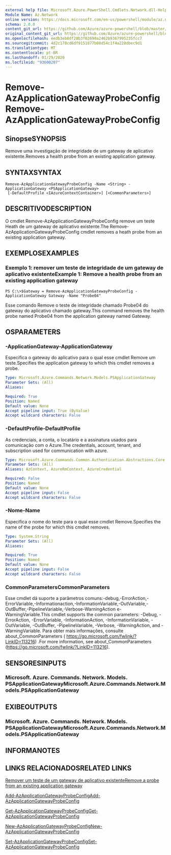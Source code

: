 ```yaml
---
external help file: Microsoft.Azure.PowerShell.Cmdlets.Network.dll-Help.xml
Module Name: Az.Network
online version: https://docs.microsoft.com/en-us/powershell/module/az.network/remove-azapplicationgatewayprobeconfig
schema: 2.0.0
content_git_url: https://github.com/Azure/azure-powershell/blob/master/src/Network/Network/help/Remove-AzApplicationGatewayProbeConfig.md
original_content_git_url: https://github.com/Azure/azure-powershell/blob/master/src/Network/Network/help/Remove-AzApplicationGatewayProbeConfig.md
ms.openlocfilehash: eedb3eb0df28b3f02690a2462b9367995235fcc7
ms.sourcegitcommit: 4d2c178cd6df9151877b08d54c1f4a228dbec9d1
ms.translationtype: MT
ms.contentlocale: pt-BR
ms.lasthandoff: 01/29/2020
ms.locfileid: "93600207"
---
```

# <span data-ttu-id="12c73-101">Remove-AzApplicationGatewayProbeConfig</span><span class="sxs-lookup"><span data-stu-id="12c73-101">Remove-AzApplicationGatewayProbeConfig</span></span>

## <span data-ttu-id="12c73-102">Sinopse</span><span class="sxs-lookup"><span data-stu-id="12c73-102">SYNOPSIS</span></span>
<span data-ttu-id="12c73-103">Remove uma investigação de integridade de um gateway de aplicativo existente.</span><span class="sxs-lookup"><span data-stu-id="12c73-103">Removes a health probe from an existing application gateway.</span></span>

## <span data-ttu-id="12c73-104">SYNTAX</span><span class="sxs-lookup"><span data-stu-id="12c73-104">SYNTAX</span></span>

```
Remove-AzApplicationGatewayProbeConfig -Name <String> -ApplicationGateway <PSApplicationGateway>
 [-DefaultProfile <IAzureContextContainer>] [<CommonParameters>]
```

## <span data-ttu-id="12c73-105">DESCRITIVO</span><span class="sxs-lookup"><span data-stu-id="12c73-105">DESCRIPTION</span></span>
<span data-ttu-id="12c73-106">O cmdlet Remove-AzApplicationGatewayProbeConfig remove um teste Heath de um gateway de aplicativo existente.</span><span class="sxs-lookup"><span data-stu-id="12c73-106">The Remove-AzApplicationGatewayProbeConfig cmdlet removes a heath probe from an existing application gateway.</span></span>

## <span data-ttu-id="12c73-107">EXEMPLOS</span><span class="sxs-lookup"><span data-stu-id="12c73-107">EXAMPLES</span></span>

### <span data-ttu-id="12c73-108">Exemplo 1: remover um teste de integridade de um gateway de aplicativo existente</span><span class="sxs-lookup"><span data-stu-id="12c73-108">Example 1: Remove a health probe from an existing application gateway</span></span>
```
PS C:\>$Gateway = Remove-AzApplicationGatewayProbeConfig -ApplicationGateway Gateway -Name "Probe04"
```

<span data-ttu-id="12c73-109">Esse comando Remove o teste de integridade chamado Probe04 do gateway do aplicativo chamado gateway.</span><span class="sxs-lookup"><span data-stu-id="12c73-109">This command removes the health probe named Probe04 from the application gateway named Gateway.</span></span>

## <span data-ttu-id="12c73-110">OS</span><span class="sxs-lookup"><span data-stu-id="12c73-110">PARAMETERS</span></span>

### <span data-ttu-id="12c73-111">-ApplicationGateway</span><span class="sxs-lookup"><span data-stu-id="12c73-111">-ApplicationGateway</span></span>
<span data-ttu-id="12c73-112">Especifica o gateway do aplicativo para o qual esse cmdlet Remove um teste.</span><span class="sxs-lookup"><span data-stu-id="12c73-112">Specifies the application gateway to which this cmdlet removes a probe.</span></span>

```yaml
Type: Microsoft.Azure.Commands.Network.Models.PSApplicationGateway
Parameter Sets: (All)
Aliases:

Required: True
Position: Named
Default value: None
Accept pipeline input: True (ByValue)
Accept wildcard characters: False
```

### <span data-ttu-id="12c73-113">-DefaultProfile</span><span class="sxs-lookup"><span data-stu-id="12c73-113">-DefaultProfile</span></span>
<span data-ttu-id="12c73-114">As credenciais, a conta, o locatário e a assinatura usados para comunicação com o Azure.</span><span class="sxs-lookup"><span data-stu-id="12c73-114">The credentials, account, tenant, and subscription used for communication with azure.</span></span>

```yaml
Type: Microsoft.Azure.Commands.Common.Authentication.Abstractions.Core.IAzureContextContainer
Parameter Sets: (All)
Aliases: AzContext, AzureRmContext, AzureCredential

Required: False
Position: Named
Default value: None
Accept pipeline input: False
Accept wildcard characters: False
```

### <span data-ttu-id="12c73-115">-Nome</span><span class="sxs-lookup"><span data-stu-id="12c73-115">-Name</span></span>
<span data-ttu-id="12c73-116">Especifica o nome do teste para o qual esse cmdlet Remove.</span><span class="sxs-lookup"><span data-stu-id="12c73-116">Specifies the name of the probe for which this cmdlet removes.</span></span>

```yaml
Type: System.String
Parameter Sets: (All)
Aliases:

Required: True
Position: Named
Default value: None
Accept pipeline input: False
Accept wildcard characters: False
```

### <span data-ttu-id="12c73-117">CommonParameters</span><span class="sxs-lookup"><span data-stu-id="12c73-117">CommonParameters</span></span>
<span data-ttu-id="12c73-118">Esse cmdlet dá suporte a parâmetros comuns:-debug,-ErrorAction,-ErrorVariable,-Informationaction,-InformationVariable,-OutVariable,-OutBuffer,-PipelineVariable,-Verbose-WarningAction e-WarningVariable.</span><span class="sxs-lookup"><span data-stu-id="12c73-118">This cmdlet supports the common parameters: -Debug, -ErrorAction, -ErrorVariable, -InformationAction, -InformationVariable, -OutVariable, -OutBuffer, -PipelineVariable, -Verbose, -WarningAction, and -WarningVariable.</span></span> <span data-ttu-id="12c73-119">Para obter mais informações, consulte about_CommonParameters ( https://go.microsoft.com/fwlink/?LinkID=113216) .</span><span class="sxs-lookup"><span data-stu-id="12c73-119">For more information, see about_CommonParameters (https://go.microsoft.com/fwlink/?LinkID=113216).</span></span>

## <span data-ttu-id="12c73-120">SENSORES</span><span class="sxs-lookup"><span data-stu-id="12c73-120">INPUTS</span></span>

### <span data-ttu-id="12c73-121">Microsoft. Azure. Commands. Network. Models. PSApplicationGateway</span><span class="sxs-lookup"><span data-stu-id="12c73-121">Microsoft.Azure.Commands.Network.Models.PSApplicationGateway</span></span>

## <span data-ttu-id="12c73-122">EXIBE</span><span class="sxs-lookup"><span data-stu-id="12c73-122">OUTPUTS</span></span>

### <span data-ttu-id="12c73-123">Microsoft. Azure. Commands. Network. Models. PSApplicationGateway</span><span class="sxs-lookup"><span data-stu-id="12c73-123">Microsoft.Azure.Commands.Network.Models.PSApplicationGateway</span></span>

## <span data-ttu-id="12c73-124">INFORMA</span><span class="sxs-lookup"><span data-stu-id="12c73-124">NOTES</span></span>

## <span data-ttu-id="12c73-125">LINKS RELACIONADOS</span><span class="sxs-lookup"><span data-stu-id="12c73-125">RELATED LINKS</span></span>

[<span data-ttu-id="12c73-126">Remover um teste de um gateway de aplicativo existente</span><span class="sxs-lookup"><span data-stu-id="12c73-126">Remove a probe from an existing application gateway</span></span>](https://azure.microsoft.com/en-us/documentation/articles/application-gateway-create-probe-ps/#remove-a-probe-from-an-existing-application-gateway)

[<span data-ttu-id="12c73-127">Add-AzApplicationGatewayProbeConfig</span><span class="sxs-lookup"><span data-stu-id="12c73-127">Add-AzApplicationGatewayProbeConfig</span></span>](./Add-AzApplicationGatewayProbeConfig.md)

[<span data-ttu-id="12c73-128">Get-AzApplicationGatewayProbeConfig</span><span class="sxs-lookup"><span data-stu-id="12c73-128">Get-AzApplicationGatewayProbeConfig</span></span>](./Get-AzApplicationGatewayProbeConfig.md)

[<span data-ttu-id="12c73-129">New-AzApplicationGatewayProbeConfig</span><span class="sxs-lookup"><span data-stu-id="12c73-129">New-AzApplicationGatewayProbeConfig</span></span>](./New-AzApplicationGatewayProbeConfig.md)

[<span data-ttu-id="12c73-130">Set-AzApplicationGatewayProbeConfig</span><span class="sxs-lookup"><span data-stu-id="12c73-130">Set-AzApplicationGatewayProbeConfig</span></span>](./Set-AzApplicationGatewayProbeConfig.md)

